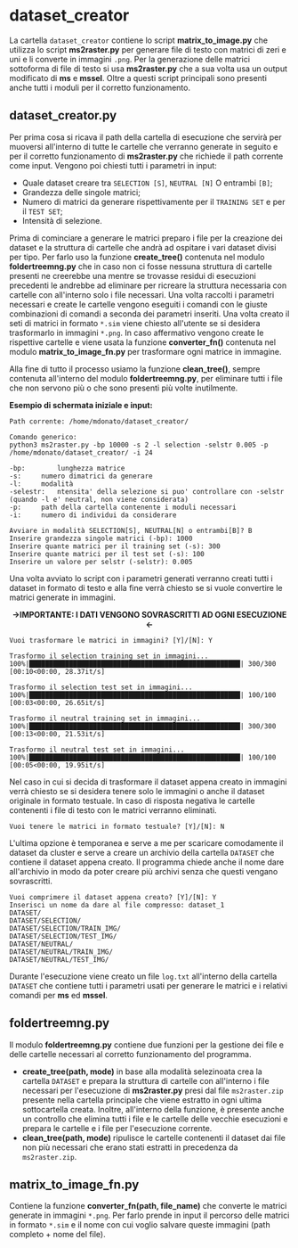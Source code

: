 # dataset_creator
La cartella `dataset_creator` contiene lo script **matrix_to_image.py** che utilizza lo script **ms2raster.py** per generare file di testo con matrici di zeri e uni e li converte in immagini `.png`. Per la generazione delle matrici sottoforma di file di testo si usa **ms2raster.py** che a sua volta usa un output modificato di **ms** e **mssel**. Oltre a questi script principali sono presenti anche tutti i moduli per il corretto funzionamento.

## dataset_creator.py
Per prima cosa si ricava il path della cartella di esecuzione che servirà per muoversi all'interno di tutte le cartelle che verranno generate in seguito e per il corretto funzionamento di **ms2raster.py** che richiede il path corrente come input. Vengono poi chiesti tutti i parametri in input:
* Quale dataset creare tra `SELECTION [S]`, `NEUTRAL [N]` O entrambi `[B]`;
* Grandezza delle singole matrici;
* Numero di matrici da generare rispettivamente per il `TRAINING SET` e per il `TEST SET`;
* Intensità di selezione.

Prima di cominciare a generare le matrici preparo i file per la creazione dei dataset e la struttura di cartelle che andrà ad ospitare i vari dataset divisi per tipo. Per farlo uso la funzione **create_tree()** contenuta nel modulo **foldertreemng.py** che in caso non ci fosse nessuna struttura di cartelle presenti ne creerebbe una mentre se trovasse residui di esecuzioni precedenti le andrebbe ad eliminare per ricreare la struttura necessaria con cartelle con all'interno solo i file necessari.
Una volta raccolti i parametri necessari e create le cartelle vengono eseguiti i comandi con le giuste combinazioni di comandi a seconda dei parametri inseriti.
Una volta creato il seti di matrici in formato `*.sim` viene chiesto all'utente se si desidera trasformarlo in immagini `*.png`.
In caso affermativo vengono create le rispettive cartelle e viene usata la funzione **converter_fn()** contenuta nel modulo **matrix_to_image_fn.py** per trasformare ogni matrice in immagine.

Alla fine di tutto il processo usiamo la funzione **clean_tree()**, sempre contenuta all'interno del modulo **foldertreemng.py**, per eliminare tutti i file che non servono più o che sono presenti più volte inutilmente.

**Esempio di schermata iniziale e input:**
```
Path corrente: /home/mdonato/dataset_creator/

Comando generico:
python3 ms2raster.py -bp 10000 -s 2 -l selection -selstr 0.005 -p /home/mdonato/dataset_creator/ -i 24

-bp:		lunghezza matrice
-s:		numero dimatrici da generare
-l:		modalità
-selestr:	ntensita' della selezione si puo' controllare con -selstr (quando -l e' neutral, non viene considerata)
-p:		path della cartella contenente i moduli necessari
-i:	    numero di individui da considerare

Avviare in modalità SELECTION[S], NEUTRAL[N] o entrambi[B]? B
Inserire grandezza singole matrici (-bp): 1000
Inserire quante matrici per il training set (-s): 300 
Inserire quante matrici per il test set (-s): 100 
Inserire un valore per selstr (-selstr): 0.005
```
Una volta avviato lo script con i parametri generati verranno creati tutti i dataset in formato di testo e alla fine verrà chiesto se si vuole convertire le matrici generate in immagini.
<p align=center><strong> ->IMPORTANTE:  I DATI VENGONO SOVRASCRITTI AD OGNI ESECUZIONE <- </strong></p>

```
Vuoi trasformare le matrici in immagini? [Y]/[N]: Y

Trasformo il selection training set in immagini...
100%|█████████████████████████████████████████████████████| 300/300 [00:10<00:00, 28.37it/s]

Trasformo il selection test set in immagini...
100%|█████████████████████████████████████████████████████| 100/100 [00:03<00:00, 26.65it/s]

Trasformo il neutral training set in immagini...
100%|█████████████████████████████████████████████████████| 300/300 [00:13<00:00, 21.53it/s]

Trasformo il neutral test set in immagini...
100%|█████████████████████████████████████████████████████| 100/100 [00:05<00:00, 19.95it/s]
```
Nel caso in cui si decida di trasformare il dataset appena creato in immagini verrà chiesto se si desidera tenere solo le immagini o anche il dataset originale in formato testuale. In caso di risposta negativa le cartelle contenenti i file di testo con le matrici verranno eliminati.
```
Vuoi tenere le matrici in formato testuale? [Y]/[N]: N
```
L'ultima opzione è temporanea e serve a me per scaricare comodamente il dataset da cluster e serve a creare un archivio della cartella `DATASET` che contiene il dataset appena creato. Il programma chiede anche il nome dare all'archivio in modo da poter creare più archivi senza che questi vengano sovrascritti.
```
Vuoi comprimere il dataset appena creato? [Y]/[N]: Y
Inserisci un nome da dare al file compresso: dataset_1
DATASET/
DATASET/SELECTION/
DATASET/SELECTION/TRAIN_IMG/
DATASET/SELECTION/TEST_IMG/
DATASET/NEUTRAL/
DATASET/NEUTRAL/TRAIN_IMG/
DATASET/NEUTRAL/TEST_IMG/
```
Durante l'esecuzione viene creato un file `log.txt` all'interno della cartella `DATASET` che contiene tutti i parametri usati per generare le matrici e i relativi comandi per **ms** ed **mssel**.
## foldertreemng.py
Il modulo **foldertreemng.py** contiene due funzioni per la gestione dei file e delle cartelle necessari al corretto funzionamento del programma. 
* **create_tree(path, mode)** in base alla modalità selezinoata crea la cartella `DATASET` e prepara la struttura di cartelle con all'interno i file necessari per l'esecuzione di **ms2raster.py** presi dal file `ms2raster.zip` presente nella cartella principale che viene estratto in ogni ultima sottocartella creata. Inoltre, all'interno della funzione, è presente anche un controllo che elimina tutti i file e le cartelle delle vecchie esecuzioni e prepara le cartelle e i file per l'esecuzione corrente.
* **clean_tree(path, mode)** ripulisce le cartelle contenenti il dataset dai file non più necessari che erano stati estratti in precedenza da `ms2raster.zip`.

## matrix_to_image_fn.py
Contiene la funzione **converter_fn(path, file_name)** che converte le matrici generate in immagini `*.png`. Per farlo prende in input il percorso delle matrici in formato `*.sim` e il nome con cui voglio salvare queste immagini (path completo + nome del file).